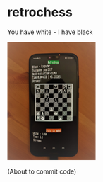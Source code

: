# retrochess
You have white - I have black

<img src="phone_screen.jpg" alt="teasing" style="width:200px;"/>

(About to commit code)
